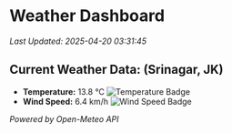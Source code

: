 
# Weather Dashboard

_Last Updated: 2025-04-20 03:31:45_

## Current Weather Data: (Srinagar, JK)
- **Temperature:** 13.8 °C ![Temperature Badge](https://img.shields.io/badge/Temperature-Low%20Temp-blue)
- **Wind Speed:** 6.4 km/h ![Wind Speed Badge](https://img.shields.io/badge/Wind%20Speed-Light%20Wind-blue)

*Powered by Open-Meteo API*
